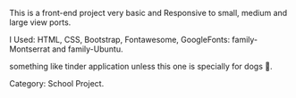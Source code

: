 This is a front-end project very basic and Responsive to small, medium and large view ports.

I Used: HTML, CSS, Bootstrap, Fontawesome, GoogleFonts: family-Montserrat and family-Ubuntu.

something like tinder application unless this one is specially for dogs 🐶.

Category: School Project.